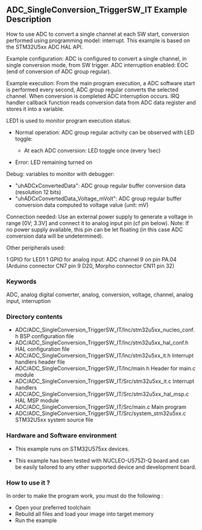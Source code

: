 ## <b>ADC_SingleConversion_TriggerSW_IT Example Description</b>

How to use ADC to convert a single channel at each SW start,
conversion performed using programming model: interrupt.
This example is based on the STM32U5xx ADC HAL API.

Example configuration:
ADC is configured to convert a single channel, in single conversion mode,
from SW trigger.
ADC interruption enabled: EOC (end of conversion of ADC group regular).

Example execution:
From the main program execution, a ADC software start is performed
every second, ADC group regular converts the selected channel.
When conversion is completed ADC interruption occurs.
IRQ handler callback function reads conversion data from ADC data register and stores it into a variable.

LED1 is used to monitor program execution status:

- Normal operation: ADC group regular activity can be observed with LED toggle:

  - At each ADC conversion: LED toggle once (every 1sec)
- Error: LED remaining turned on

Debug: variables to monitor with debugger:

- "uhADCxConvertedData": ADC group regular buffer conversion data (resolution 12 bits)
- "uhADCxConvertedData_Voltage_mVolt": ADC group regular buffer conversion data computed to voltage value (unit: mV)

Connection needed:
Use an external power supply to generate a voltage in range [0V; 3.3V]
and connect it to analog input pin (cf pin below).
Note: If no power supply available, this pin can be let floating (in this case
      ADC conversion data will be undetermined).

Other peripherals used:

  1 GPIO for LED1
  1 GPIO for analog input: ADC channel 9 on pin PA.04 (Arduino connector CN7 pin 9 D20, Morpho connector CN11 pin 32)

### <b>Keywords</b>

ADC, analog digital converter, analog, conversion, voltage, channel, analog input, interruption

### <b>Directory contents</b>

  - ADC/ADC_SingleConversion_TriggerSW_IT/Inc/stm32u5xx_nucleo_conf.h BSP configuration file
  - ADC/ADC_SingleConversion_TriggerSW_IT/Inc/stm32u5xx_hal_conf.h    HAL configuration file
  - ADC/ADC_SingleConversion_TriggerSW_IT/Inc/stm32u5xx_it.h          Interrupt handlers header file
  - ADC/ADC_SingleConversion_TriggerSW_IT/Inc/main.h                  Header for main.c module
  - ADC/ADC_SingleConversion_TriggerSW_IT/Src/stm32u5xx_it.c          Interrupt handlers
  - ADC/ADC_SingleConversion_TriggerSW_IT/Src/stm32u5xx_hal_msp.c     HAL MSP module
  - ADC/ADC_SingleConversion_TriggerSW_IT/Src/main.c                  Main program
  - ADC/ADC_SingleConversion_TriggerSW_IT/Src/system_stm32u5xx.c      STM32U5xx system source file


### <b>Hardware and Software environment</b>

  - This example runs on STM32U575xx devices.

  - This example has been tested with NUCLEO-U575ZI-Q board and can be
    easily tailored to any other supported device and development board.

### <b>How to use it ?</b>

In order to make the program work, you must do the following :

 - Open your preferred toolchain
 - Rebuild all files and load your image into target memory
 - Run the example

